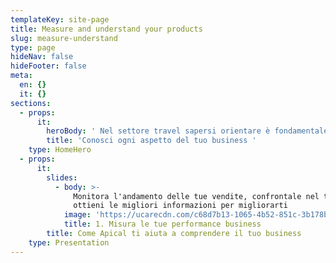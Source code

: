 ```yaml
---
templateKey: site-page
title: Measure and understand your products
slug: measure-understand
type: page
hideNav: false
hideFooter: false
meta:
  en: {}
  it: {}
sections:
  - props:
      it:
        heroBody: ' Nel settore travel sapersi orientare è fondamentale: per questo Apical ti offre i migliori strumenti per comprendere l''andamento della tua attività facilmente'
        title: 'Conosci ogni aspetto del tuo business '
    type: HomeHero
  - props:
      it:
        slides:
          - body: >-
              Monitora l'andamento delle tue vendite, confrontale nel tempo,
              ottieni le migliori informazioni per migliorarti
            image: 'https://ucarecdn.com/c68d7b13-1065-4b52-851c-3b178bd84b6b/'
            title: 1. Misura le tue performance business
        title: Come Apical ti aiuta a comprendere il tuo business
    type: Presentation
---
```


